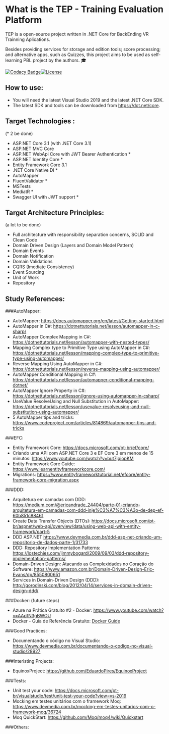 What is the TEP - Training Evaluation Platform
=====================
TEP is a open-source project written in .NET Core for BackEnding VR Trainning Aplications.

Besides providing services for storage and edition tools; score processing; and alternative apps, such as Quizzes, this project aims to be used as self-learning PBL project by the authors. :mortar_board: 

[![Codacy Badge](https://api.codacy.com/project/badge/Grade/91e984d9fad349de82d2888efce791ca)](https://app.codacy.com/manual/rmcs87/TrainingEvaluationPlatform?utm_source=github.com&utm_medium=referral&utm_content=rmcs87/TrainingEvaluationPlatform&utm_campaign=Badge_Grade_Dashboard)[![License](https://img.shields.io/github/license/rmcs87/TrainingEvaluationPlatform)](LICENSE)

## How to use:
- You will need the latest Visual Studio 2019 and the latest .NET Core SDK.
- The latest SDK and tools can be downloaded from https://dot.net/core.

## Target Technologies :
(* 2 be done)
- ASP.NET Core 3.1 (with .NET Core 3.1)
 - ASP.NET MVC Core 
 - ASP.NET WebApi Core with JWT Bearer Authentication *
 - ASP.NET Identity Core *
- Entity Framework Core 3.1
- .NET Core Native DI *
- AutoMapper
- FluentValidator *
- MSTests
- MediatR *
- Swagger UI with JWT support *

## Target Architecture Principles:
(a lot to be done)
- Full architecture with responsibility separation concerns, SOLID and Clean Code
- Domain Driven Design (Layers and Domain Model Pattern)
- Domain Events
- Domain Notification
- Domain Validations
- CQRS (Imediate Consistency)
- Event Sourcing
- Unit of Work
- Repository

## Study References:

###AutoMapper:
* AutoMapper: https://docs.automapper.org/en/latest/Getting-started.html
* AutoMapper in C#: https://dotnettutorials.net/lesson/automapper-in-c-sharp/
* AutoMapper Complex Mapping in C#: https://dotnettutorials.net/lesson/automapper-with-nested-types/
* Mapping Complex type to Primitive Type using AutoMapper in C#: https://dotnettutorials.net/lesson/mapping-complex-type-to-primitive-type-using-automapper/
* Reverse Mapping Using AutoMapper in C#: https://dotnettutorials.net/lesson/reverse-mapping-using-automapper/
* AutoMapper Conditional Mapping in C#: https://dotnettutorials.net/lesson/automapper-conditional-mapping-dotnet/
* AutoMapper Ignore Property in C#: https://dotnettutorials.net/lesson/ignore-using-automapper-in-csharp/
* UseValue ResolveUsing and Null Substitution in AutoMapper: https://dotnettutorials.net/lesson/usevalue-resolveusing-and-null-substitution-using-automapper/
* 5 AutoMapper tips and tricks: https://www.codeproject.com/articles/814869/automapper-tips-and-tricks

###EFC:
* Entity Framework Core: https://docs.microsoft.com/pt-br/ef/core/
* Criando uma API com ASP.NET Core 3 e EF Core 3 em menos de 15 minutos: https://www.youtube.com/watch?v=but7jqjopKM
* Entity Framework Core Guide: https://www.learnentityframeworkcore.com/
* Migrations: https://www.entityframeworktutorial.net/efcore/entity-framework-core-migration.aspx

###DDD:
* Arquitetura em camadas com DDD: https://medium.com/@ericandrade_24404/parte-01-criando-arquitetura-em-camadas-com-ddd-inje%C3%A7%C3%A3o-de-dep-ef-60b851c88461
* Create Data Transfer Objects (DTOs): https://docs.microsoft.com/pt-br/aspnet/web-api/overview/data/using-web-api-with-entity-framework/part-5
* DDD ASP.NET https://www.devmedia.com.br/ddd-asp-net-criando-um-repositorio-de-dados-parte-1/31733
* DDD: Repository Implementation Patterns: https://lostechies.com/jimmybogard/2009/09/03/ddd-repository-implementation-patterns/
* Domain-Driven Design: Atacando as Complexidades no Coração do Software: https://www.amazon.com.br/Domain-Driven-Design-Eric-Evans/dp/8550800651
* Services in Domain-Driven Design (DDD): http://gorodinski.com/blog/2012/04/14/services-in-domain-driven-design-ddd/

###Docker: (future steps)
* Azure na Prática Gratuito #2 - Docker: https://www.youtube.com/watch?v=AAp1N3gBWOU
* Docker - Guia de Referência Gratuito:
[Docker Guide](https://medium.com/@renato.groffe/docker-guia-de-refer%C3%AAncia-gratuito-70c14cfd8132 "Docker Guide")

###Good Practices:
* Documentando o código no Visual Studio: https://www.devmedia.com.br/documentando-o-codigo-no-visual-studio/28927

###Interisting Projects:
* EquinoxProject: https://github.com/EduardoPires/EquinoxProject

###Tests:
* Unit test your code: https://docs.microsoft.com/pt-br/visualstudio/test/unit-test-your-code?view=vs-2019
* Mocking em testes unitários com o framework Moq: https://www.devmedia.com.br/mocking-em-testes-unitarios-com-o-framework-moq/36724
* Moq QuickStart:  https://github.com/Moq/moq4/wiki/Quickstart

###Others:


